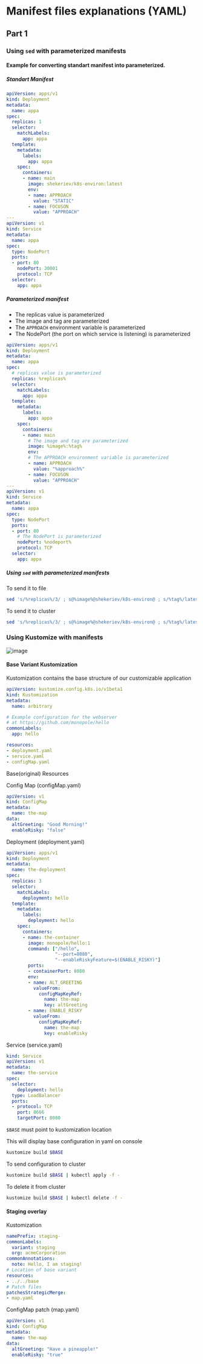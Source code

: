 # Manifest files explanations (YAML)

## Part 1

### Using ```sed``` with parameterized manifests

#### Example for converting standart manifest into parameterized.

##### Standart Manifest

```yaml
apiVersion: apps/v1
kind: Deployment
metadata:
  name: appa
spec:
  replicas: 1
  selector:
    matchLabels: 
      app: appa
  template:
    metadata:
      labels:
        app: appa
    spec:
      containers:
      - name: main
        image: shekeriev/k8s-environ:latest
        env:
        - name: APPROACH
          value: "STATIC"
        - name: FOCUSON
          value: "APPROACH"
---
apiVersion: v1
kind: Service
metadata:
  name: appa
spec:
  type: NodePort
  ports:
  - port: 80
    nodePort: 30001
    protocol: TCP
  selector:
    app: appa
```

##### Parameterized manifest

- The replicas value is parameterized
- The image and tag are parameterized
- The ```APPROACH``` environment variable is parameterized
- The NodePort (the port on which service is listening) is parameterized

```yaml
apiVersion: apps/v1
kind: Deployment
metadata:
  name: appa
spec:
  # replicas value is parameterized
  replicas: %replicas%
  selector:
    matchLabels: 
      app: appa
  template:
    metadata:
      labels:
        app: appa
    spec:
      containers:
      - name: main
        # The image and tag are parameterized
        image: %image%:%tag%
        env:
        # The APPROACH environment variable is parameterized
        - name: APPROACH          
          value: "%approach%"
        - name: FOCUSON
          value: "APPROACH"
---
apiVersion: v1
kind: Service
metadata:
  name: appa
spec:
  type: NodePort
  ports:
  - port: 80
    # The NodePort is parameterized
    nodePort: %nodeport%
    protocol: TCP
  selector:
    app: appa
```

##### Using ```sed``` with parameterized manifests

To send it to file

```bash
sed 's/%replicas%/3/ ; s@%image%@shekeriev/k8s-environ@ ; s/%tag%/latest/ ; s/%approach%/MANUAL/ ; s/%nodeport%/30001/' 2-appa.yaml > 3-appa.yaml
```

To send it to cluster

```bash
sed 's/%replicas%/3/ ; s@%image%@shekeriev/k8s-environ@ ; s/%tag%/latest/ ; s/%approach%/MANUAL/ ; s/%nodeport%/30001/' 2-appa.yaml | kubectl apply -f -
```

### Using Kustomize with manifests

![image](https://user-images.githubusercontent.com/34960418/147357001-439aa23e-7709-4b36-9b58-db3729cf6a9a.png)

#### Base Variant Kustomization

Kustomization contains the base structure of our customizable application

```yaml
apiVersion: kustomize.config.k8s.io/v1beta1
kind: Kustomization
metadata:
  name: arbitrary

# Example configuration for the webserver
# at https://github.com/monopole/hello
commonLabels:
  app: hello

resources:
- deployment.yaml
- service.yaml
- configMap.yaml
```

Base(original) Resources

Config Map (configMap.yaml)

```yaml
apiVersion: v1
kind: ConfigMap
metadata:
  name: the-map
data:
  altGreeting: "Good Morning!"
  enableRisky: "false"
```

Deployment (deployment.yaml)

```yaml
apiVersion: apps/v1
kind: Deployment
metadata:
  name: the-deployment
spec:
  replicas: 3
  selector:
    matchLabels:
      deployment: hello
  template:
    metadata:
      labels:
        deployment: hello
    spec:
      containers:
      - name: the-container
        image: monopole/hello:1
        command: ["/hello",
                  "--port=8080",
                  "--enableRiskyFeature=$(ENABLE_RISKY)"]
        ports:
        - containerPort: 8080
        env:
        - name: ALT_GREETING
          valueFrom:
            configMapKeyRef:
              name: the-map
              key: altGreeting
        - name: ENABLE_RISKY
          valueFrom:
            configMapKeyRef:
              name: the-map
              key: enableRisky
```

Service (service.yaml)

```yaml
kind: Service
apiVersion: v1
metadata:
  name: the-service
spec:
  selector:
    deployment: hello
  type: LoadBalancer
  ports:
  - protocol: TCP
    port: 8666
    targetPort: 8080
```

```$BASE``` must point to kustomization location

This will display base configuration in yaml on console

```bash
kustomize build $BASE
```

To send configuration to cluster

```bash
kustomize build $BASE | kubectl apply -f -
```

To delete it from cluster

```bash
kustomize build $BASE | kubectl delete -f -
```

#### Staging overlay

Kustomization

```yaml
namePrefix: staging-
commonLabels:
  variant: staging
  org: acmeCorporation
commonAnnotations:
  note: Hello, I am staging!
# Location of base variant
resources:
- ../../base
# Patch files
patchesStrategicMerge:
- map.yaml
```

ConfigMap patch (map.yaml)

```yaml
apiVersion: v1
kind: ConfigMap
metadata:
  name: the-map
data:
  altGreeting: "Have a pineapple!"
  enableRisky: "true"
```
